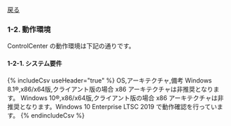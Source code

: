 
[戻る](README.md)

### 1-2. 動作環境
ControlCenter の動作環境は下記の通りです。  

#### 1-2-1. システム要件

{% includeCsv useHeader="true" %}
OS,アーキテクチャ,備考
Windows 8.1®,x86/x64版,クライアント版の場合 x86 アーキテクチャは非推奨となります。
Windows 10®,x86/x64版,クライアント版の場合 x86 アーキテクチャは非推奨となります。Windows 10 Enterprise LTSC 2019 で動作確認を行っています。
{% endincludeCsv %}
